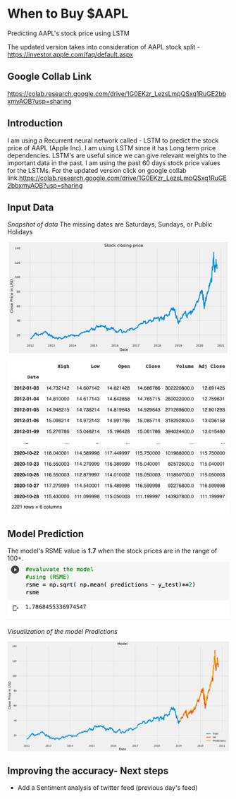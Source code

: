 # When to Buy $AAPL
Predicting AAPL's stock price using LSTM

The updated version takes into consideration of AAPL stock split - https://investor.apple.com/faq/default.aspx

## Google Collab Link
https://colab.research.google.com/drive/1G0EKzr_LezsLmpQSxq1RuGE2bbxmyAOB?usp=sharing

## Introduction
I am using a Recurrent neural network called - LSTM to predict the stock price of AAPL (Apple Inc).
I am using LSTM since it has Long term price dependencies.
LSTM's are useful since we can give relevant weights to the important data in the past.
I am using the past 60 days stock price values for the LSTMs.
For the updated version click on google collab link.https://colab.research.google.com/drive/1G0EKzr_LezsLmpQSxq1RuGE2bbxmyAOB?usp=sharing

## Input Data
*Snapshot of data*
The missing dates are Saturdays, Sundays, or Public Holidays

![](Screenshots/Image1.png)

![](Screenshots/Image2.png)


## Model Prediction

The model's RSME value is **1.7** when the stock prices are in the range of 100+.
![](Screenshots/Image3.png)

*Visualization of the model Predictions*

![](Screenshots/Image4.png)



## Improving the accuracy- Next steps

- Add a Sentiment analysis of twitter feed (previous day's feed)

